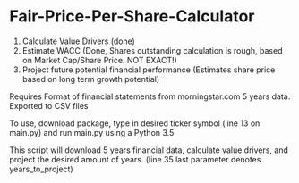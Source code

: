# Fair-Price-Per-Share-Calculator

1. Calculate Value Drivers (done)
2. Estimate WACC (Done, Shares outstanding calculation is rough, based on Market Cap/Share Price. NOT EXACT!)
3. Project future potential financial performance (Estimates share price based on long term growth potential)

Requires Format of financial statements from morningstar.com 5 years data. Exported to CSV files

To use, download package, type in desired ticker symbol (line 13 on main.py) and run main.py using a Python 3.5

This script will download 5 years financial data, calculate value drivers, and project the desired amount of years. (line 35 last parameter denotes years_to_project)
